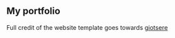 ## My portfolio
Full credit of the website template goes towards [giotsere](https://github.com/giotsere/minimalist-portfolio)
